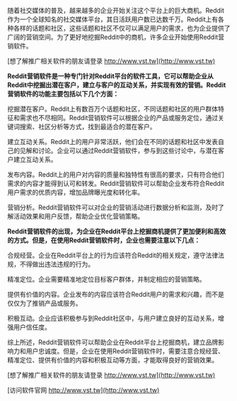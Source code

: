 随着社交媒体的普及，越来越多的企业开始关注这个平台上的巨大商机。Reddit作为一个全球知名的社交媒体平台，其日活跃用户数已达数千万。Reddit上有各种各样的话题和社区，这些话题和社区不仅可以满足用户的需求，也为企业提供了广阔的营销空间。为了更好地挖掘Reddit中的商机，许多企业开始使用Reddit营销软件。

[想了解推广相关软件的朋友请登录 http://www.vst.tw](http://www.vst.tw)

**Reddit营销软件是一种专门针对Reddit平台的软件工具，它可以帮助企业从Reddit中挖掘出潜在客户，建立与客户的互动关系，并实现有效的营销。Reddit营销软件的功能主要包括以下几个方面：**

挖掘潜在客户。Reddit上有数百万个话题和社区，不同话题和社区的用户群体特征和需求也不尽相同。Reddit营销软件可以根据企业的产品或服务定位，通过关键词搜索、社区分析等方式，找到最适合的潜在客户。

建立互动关系。Reddit上的用户非常活跃，他们会在不同的话题和社区中发表自己的见解和讨论。企业可以通过Reddit营销软件，参与到这些讨论中，与潜在客户建立互动关系。

发布内容。Reddit上的用户对内容的质量和独特性有很高的要求，只有符合他们需求的内容才能得到认可和转发。Reddit营销软件可以帮助企业发布符合Reddit用户需求的优质内容，增加品牌曝光度和转化率。

营销分析。Reddit营销软件可以对企业的营销活动进行数据分析和监测，及时了解活动效果和用户反馈，帮助企业优化营销策略。

**Reddit营销软件的出现，为企业在Reddit平台上挖掘商机提供了更加便利和高效的方式。但是，在使用Reddit营销软件时，企业也需要注意以下几点：**

合规经营。企业在Reddit平台上的行为应该符合Reddit的相关规定，遵守法律法规，不得做出违法违规的行为。

精准定位。企业需要精准地定位目标客户群体，并制定相应的营销策略。

提供有价值的内容。企业发布的内容应该符合Reddit用户的需求和兴趣，而不是仅仅为了推销产品或服务。

积极互动。企业应该积极参与到Reddit社区中，与用户建立良好的互动关系，增强用户信任度。

综上所述，Reddit营销软件可以帮助企业在Reddit平台上挖掘商机，建立品牌影响力和用户忠诚度。但是，企业在使用Reddit营销软件时，需要注意合规经营、精准定位、提供有价值的内容和积极互动等方面，才能取得良好的营销效果。

[想了解推广相关软件的朋友请登录 http://www.vst.tw](http://www.vst.tw)


[访问软件官网 http://www.vst.tw](http://www.vst.tw)
